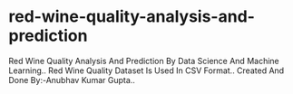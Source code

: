 # red-wine-quality-analysis-and-prediction
Red Wine Quality Analysis And Prediction By Data Science And Machine Learning..
Red Wine Quality Dataset Is Used In CSV Format..
Created And Done By:-Anubhav Kumar Gupta..

